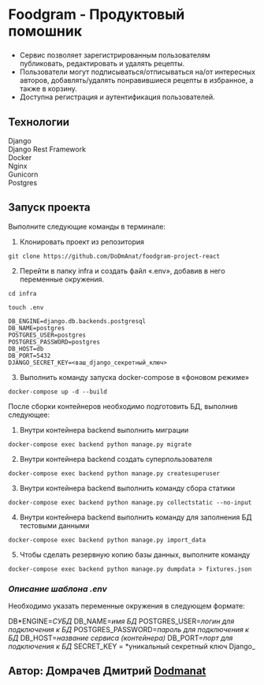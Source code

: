 # Foodgram - Продуктовый помошник

###

- Сервис позволяет зарегистрированным пользователям публиковать, редактировать и удалять рецепты.
- Пользователи могут подписываться/отписываться на/от интересных авторов, добавлять/удалять понравившиеся рецепты в избранное, а также в корзину.
- Доступна регистрация и аутентификация пользователей.

## **Технологии**

Django  
Django Rest Framework  
Docker  
Nginx  
Gunicorn  
Postgres

## **Запуск проекта**

Выполните следующие команды в терминале:

1. Клонировать проект из репозитория

```
git clone https://github.com/DoDmAnat/foodgram-project-react
```

2. Перейти в папку infra и создать файл «.env», добавив в него переменные окружения.

```
cd infra
```

```
touch .env
```

```
DB_ENGINE=django.db.backends.postgresql
DB_NAME=postgres
POSTGRES_USER=postgres
POSTGRES_PASSWORD=postgres
DB_HOST=db
DB_PORT=5432
DJANGO_SECRET_KEY=<ваш_django_секретный_ключ>
```

3. Выполнить команду запуска docker-compose в «фоновом режиме»

```
docker-compose up -d --build
```

После сборки контейнеров необходимо подготовить БД, выполнив следующее:

1. Внутри контейнера backend выполнить миграции

```
docker-compose exec backend python manage.py migrate
```

2. Внутри контейнера backend создать суперпользователя

```
docker-compose exec backend python manage.py createsuperuser
```

3. Внутри контейнера backend выполнить команду сбора статики

```
docker-compose exec backend python manage.py collectstatic --no-input
```

4. Внутри контейнера backend выполнить команду для заполнения БД тестовыми данными

```
docker-compose exec backend python manage.py import_data
```

5. Чтобы сделать резервную копию базы данных, выполните команду

```
docker-compose exec backend python manage.py dumpdata > fixtures.json
```

### _Описание шаблона .env_

Необходимо указать переменные окружения в следующем формате:

DB*ENGINE=*СУБД*
DB_NAME=*имя БД*
POSTGRES_USER=*логин для подключения к БД*
POSTGRES_PASSWORD=*пароль для подключения к БД*
DB_HOST=*название сервиса (контейнера)*
DB_PORT=*порт для подключения к БД*
SECRET_KEY = *уникальный секретный ключ Django\_

## Автор: Домрачев Дмитрий [Dodmanat](https://github.com/Dodmanat)
